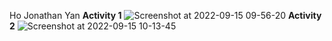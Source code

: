 Ho Jonathan Yan
**Activity 1** 
![Screenshot at 2022-09-15 09-56-20](https://user-images.githubusercontent.com/48415950/190423482-32266886-319a-4a72-b725-67bbb674499b.png)
**Activity 2**
![Screenshot at 2022-09-15 10-13-45](https://user-images.githubusercontent.com/48415950/190427257-620ffa4d-cc04-40e1-a0f5-3adc3cf171c7.png)
